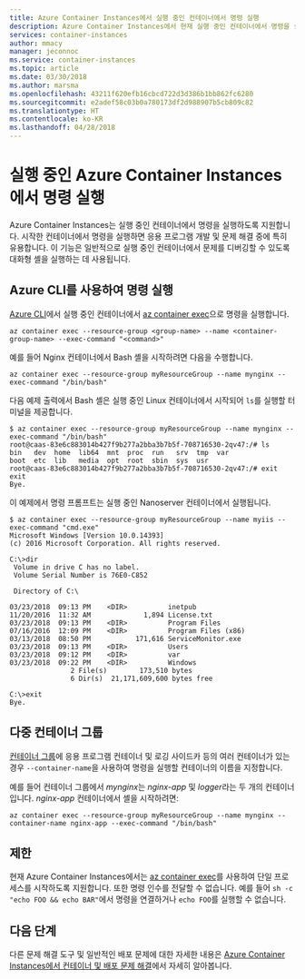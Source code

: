 ```yaml
---
title: Azure Container Instances에서 실행 중인 컨테이너에서 명령 실행
description: Azure Container Instances에서 현재 실행 중인 컨테이너에서 명령을 실행하는 방법에 대해 알아봅니다.
services: container-instances
author: mmacy
manager: jeconnoc
ms.service: container-instances
ms.topic: article
ms.date: 03/30/2018
ms.author: marsma
ms.openlocfilehash: 43211f620efb16cbcd722d3d386b1bb862fc6280
ms.sourcegitcommit: e2adef58c03b0a780173df2d988907b5cb809c82
ms.translationtype: HT
ms.contentlocale: ko-KR
ms.lasthandoff: 04/28/2018
---
```

# <a name="execute-a-command-in-a-running-azure-container-instance"></a>실행 중인 Azure Container Instances에서 명령 실행

Azure Container Instances는 실행 중인 컨테이너에서 명령을 실행하도록 지원합니다. 시작한 컨테이너에서 명령을 실행하면 응용 프로그램 개발 및 문제 해결 중에 특히 유용합니다. 이 기능은 일반적으로 실행 중인 컨테이너에서 문제를 디버깅할 수 있도록 대화형 셸을 실행하는 데 사용됩니다.

## <a name="run-a-command-with-azure-cli"></a>Azure CLI를 사용하여 명령 실행

[Azure CLI][azure-cli]에서 실행 중인 컨테이너에서 [az container exec][az-container-exec]으로 명령을 실행합니다.

```azurecli
az container exec --resource-group <group-name> --name <container-group-name> --exec-command "<command>"
```

예를 들어 Nginx 컨테이너에서 Bash 셸을 시작하려면 다음을 수행합니다.

```azurecli
az container exec --resource-group myResourceGroup --name mynginx --exec-command "/bin/bash"
```

다음 예제 출력에서 Bash 셸은 실행 중인 Linux 컨테이너에서 시작되어 `ls`를 실행할 터미널을 제공합니다.

```console
$ az container exec --resource-group myResourceGroup --name mynginx --exec-command "/bin/bash"
root@caas-83e6c883014b427f9b277a2bba3b7b5f-708716530-2qv47:/# ls
bin   dev  home  lib64  mnt  proc  run   srv  tmp  var
boot  etc  lib   media  opt  root  sbin  sys  usr
root@caas-83e6c883014b427f9b277a2bba3b7b5f-708716530-2qv47:/# exit
exit
Bye.
```

이 예제에서 명령 프롬프트는 실행 중인 Nanoserver 컨테이너에서 실행됩니다.

```console
$ az container exec --resource-group myResourceGroup --name myiis --exec-command "cmd.exe"
Microsoft Windows [Version 10.0.14393]
(c) 2016 Microsoft Corporation. All rights reserved.

C:\>dir
 Volume in drive C has no label.
 Volume Serial Number is 76E0-C852

 Directory of C:\

03/23/2018  09:13 PM    <DIR>          inetpub
11/20/2016  11:32 AM             1,894 License.txt
03/23/2018  09:13 PM    <DIR>          Program Files
07/16/2016  12:09 PM    <DIR>          Program Files (x86)
03/13/2018  08:50 PM           171,616 ServiceMonitor.exe
03/23/2018  09:13 PM    <DIR>          Users
03/23/2018  09:12 PM    <DIR>          var
03/23/2018  09:22 PM    <DIR>          Windows
               2 File(s)        173,510 bytes
               6 Dir(s)  21,171,609,600 bytes free

C:\>exit
Bye.
```

## <a name="multi-container-groups"></a>다중 컨테이너 그룹

[컨테이너 그룹](container-instances-container-groups.md)에 응용 프로그램 컨테이너 및 로깅 사이드카 등의 여러 컨테이너가 있는 경우 `--container-name`을 사용하여 명령을 실행할 컨테이너의 이름을 지정합니다.

예를 들어 컨테이너 그룹에서 *mynginx*는 *nginx-app* 및 *logger*라는 두 개의 컨테이너입니다. *nginx-app* 컨테이너에서 셸을 시작하려면:

```azurecli
az container exec --resource-group myResourceGroup --name mynginx --container-name nginx-app --exec-command "/bin/bash"
```

## <a name="restrictions"></a>제한

현재 Azure Container Instances에서는 [az container exec][az-container-exec]를 사용하여 단일 프로세스를 시작하도록 지원합니다. 또한 명령 인수를 전달할 수 없습니다. 예를 들어 `sh -c "echo FOO && echo BAR"`에서 명령을 연결하거나 `echo FOO`를 실행할 수 없습니다.

## <a name="next-steps"></a>다음 단계

다른 문제 해결 도구 및 일반적인 배포 문제에 대한 자세한 내용은 [Azure Container Instances에서 컨테이너 및 배포 문제 해결](container-instances-troubleshooting.md)에서 자세히 알아봅니다.

<!-- LINKS - internal -->
[az-container-create]: /cli/azure/container#az-container-create
[az-container-exec]: /cli/azure/container#az-container-exec
[azure-cli]: /cli/azure